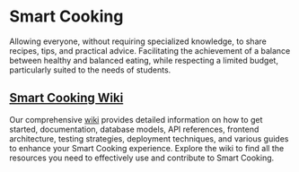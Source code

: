 # Smart Cooking

Allowing everyone, without requiring specialized knowledge, to share recipes, tips, and practical advice.
Facilitating the achievement of a balance between healthy and balanced eating, while respecting a limited budget, particularly suited to the needs of students.

## [Smart Cooking Wiki](https://github.com/TheSmartCooking/.github/wiki)

Our comprehensive [wiki](https://github.com/TheSmartCooking/.github/wiki) provides detailed information on how to get started, documentation, database models, API references, frontend architecture, testing strategies, deployment techniques, and various guides to enhance your Smart Cooking experience. 
Explore the wiki to find all the resources you need to effectively use and contribute to Smart Cooking.

